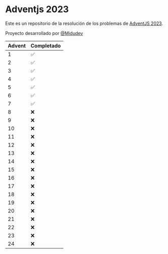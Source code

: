 # Adventjs 2023

Este es un repositorio de la resolución de los problemas de [AdventJS 2023](https://adventjs.dev/).

Proyecto desarrollado por [@Midudev](https://github.com/midudev/)

<div style="text-align: center;">

| Advent  | Completado |
| ------- | ---------- |
| 1 | ✅ |
| 2 | ✅ |
| 3 | ✅ |
| 4 | ✅ |
| 5 | ✅ |
| 6 | ✅ |
| 7 | ✅ |
| 8 | ❌ |
| 9 | ❌ |
| 10 | ❌ |
| 11 | ❌ |
| 12 | ❌ |
| 13 | ❌ |
| 14 | ❌ |
| 15 | ❌ |
| 16 | ❌ |
| 17 | ❌ |
| 18 | ❌ |
| 19 | ❌ |
| 20 | ❌ |
| 21 | ❌ |
| 22 | ❌ |
| 23 | ❌ |
| 24 | ❌ |

</div>